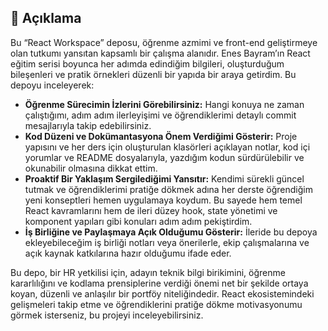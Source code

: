 ## 📝 Açıklama

Bu “React Workspace” deposu, öğrenme azmimi ve front-end geliştirmeye olan tutkumı yansıtan kapsamlı bir çalışma alanıdır. Enes Bayram’ın React eğitim serisi boyunca her adımda edindiğim bilgileri, oluşturduğum bileşenleri ve pratik örnekleri düzenli bir yapıda bir araya getirdim. Bu depoyu inceleyerek:

- **Öğrenme Sürecimin İzlerini Görebilirsiniz:** Hangi konuya ne zaman çalıştığımı, adım adım ilerleyişimi ve öğrendiklerimi detaylı commit mesajlarıyla takip edebilirsiniz.
- **Kod Düzeni ve Dokümantasyona Önem Verdiğimi Gösterir:** Proje yapısını ve her ders için oluşturulan klasörleri açıklayan notlar, kod içi yorumlar ve README dosyalarıyla, yazdığım kodun sürdürülebilir ve okunabilir olmasına dikkat ettim.
- **Proaktif Bir Yaklaşım Sergilediğimi Yansıtır:** Kendimi sürekli güncel tutmak ve öğrendiklerimi pratiğe dökmek adına her derste öğrendiğim yeni konseptleri hemen uygulamaya koydum. Bu sayede hem temel React kavramlarını hem de ileri düzey hook, state yönetimi ve komponent yapıları gibi konuları adım adım pekiştirdim.
- **İş Birliğine ve Paylaşmaya Açık Olduğumu Gösterir:** İleride bu depoya ekleyebileceğim iş birliği notları veya önerilerle, ekip çalışmalarına ve açık kaynak katkılarına hazır olduğumu ifade eder.

Bu depo, bir HR yetkilisi için, adayın teknik bilgi birikimini, öğrenme kararlılığını ve kodlama prensiplerine verdiği önemi net bir şekilde ortaya koyan, düzenli ve anlaşılır bir portföy niteliğindedir. React ekosistemindeki gelişmeleri takip etme ve öğrendiklerini pratiğe dökme motivasyonumu görmek isterseniz, bu projeyi inceleyebilirsiniz.  
